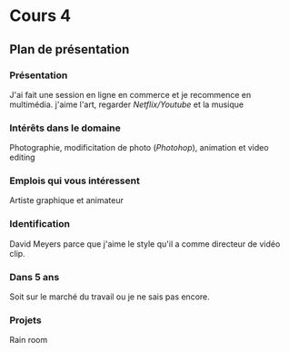 # Cours 4
## Plan de présentation

### Présentation
J'ai fait une session en ligne en commerce et je recommence en multimédia.
j'aime l'art, regarder _Netflix/Youtube_ et la musique

### Intérêts dans le domaine
Photographie, modificitation de photo (_Photohop_), animation et video editing

### Emplois qui vous intéressent
Artiste graphique et animateur

### Identification
David Meyers parce que j'aime le style qu'il a comme directeur de vidéo clip.

### Dans 5 ans
Soit sur le marché du travail ou je ne sais pas encore.

### Projets
Rain room
